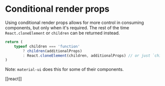 # Conditional render props

Using conditional render props allows for more control in consuming components, but only when it's required. The rest of the time `React.cloneElement` or `children` can be returned instead.

```jsx
return (
    typeof children === 'function'
        ? children(additionalProps)
        : React.cloneElement(children, additionalProps) // or just `children`
)
```

Note: `material-ui` does this for some of their components.

[[react]]
